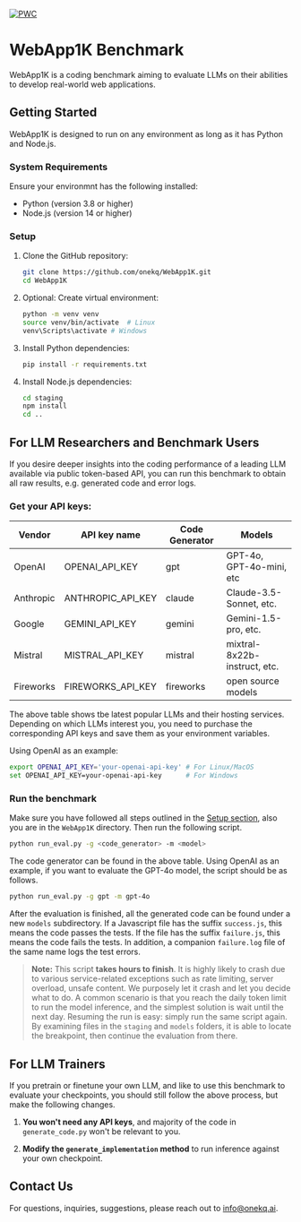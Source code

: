 [![PWC](https://img.shields.io/endpoint.svg?url=https://paperswithcode.com/badge/insights-from-benchmarking-frontier-language/code-generation-on-webapp1k-react)](https://paperswithcode.com/sota/code-generation-on-webapp1k-react?p=insights-from-benchmarking-frontier-language)
# WebApp1K Benchmark

WebApp1K is a coding benchmark aiming to evaluate LLMs on their abilities to develop real-world web applications.

## Getting Started
WebApp1K is designed to run on any environment as long as it has Python and Node.js.

### System Requirements
Ensure your environmnt has the following installed:
- Python (version 3.8 or higher)
- Node.js (version 14 or higher)

### Setup
1. Clone the GitHub repository:
   ```bash
   git clone https://github.com/onekq/WebApp1K.git
   cd WebApp1K
   ```
2. Optional: Create virtual environment:
   ```bash
   python -m venv venv
   source venv/bin/activate  # Linux
   venv\Scripts\activate # Windows
   ```
3. Install Python dependencies:
   ```bash
   pip install -r requirements.txt
   ```
4. Install Node.js dependencies:
   ```bash
   cd staging
   npm install
   cd ..
   ```
## For LLM Researchers and Benchmark Users
If you desire deeper insights into the coding performance of a leading LLM available via public token-based API, you can run this benchmark to obtain all raw results, e.g. generated code and error logs.

### Get your API keys:
| Vendor    | API key name      | Code Generator | Models                       |
|-----------|-------------------|----------------|------------------------------|
| OpenAI    | OPENAI_API_KEY    | gpt            | GPT-4o, GPT-4o-mini, etc     |
| Anthropic | ANTHROPIC_API_KEY | claude         | Claude-3.5-Sonnet, etc.      |
| Google    | GEMINI_API_KEY    | gemini         | Gemini-1.5-pro, etc.         |
| Mistral   | MISTRAL_API_KEY   | mistral        | mixtral-8x22b-instruct, etc. |
| Fireworks | FIREWORKS_API_KEY | fireworks      | open source models           |

The above table shows tbe latest popular LLMs and their hosting services. Depending on which LLMs interest you, you need to purchase the corresponding API keys and save them as your environment variables.

Using OpenAI as an example:
```bash
export OPENAI_API_KEY='your-openai-api-key' # For Linux/MacOS
set OPENAI_API_KEY=your-openai-api-key      # For Windows
```
### Run the benchmark
Make sure you have followed all steps outlined in the [Setup section](#setup), also you are in the `WebApp1K` directory. Then run the following script.
   ```bash
   python run_eval.py -g <code_generator> -m <model>
   ```
The code generator can be found in the above table. Using OpenAI as an example, if you want to evaluate the GPT-4o model, the script should be as follows.
   ```bash
   python run_eval.py -g gpt -m gpt-4o
   ```
After the evaluation is finished, all the generated code can be found under a new `models` subdirectory. If a Javascript file has the suffix `success.js`, this means the code passes the tests. If the file has the suffix `failure.js`, this means the code fails the tests. In addition, a companion `failure.log` file of the same name logs the test errors.

> **Note:** This script **takes hours to finish**. It is highly likely to crash due to various service-related exceptions
such as rate limiting, server overload, unsafe content. We purposely let it crash and let you decide what to do. A common scenario is that you reach the daily token limit to run the model inference, and the simplest solution is wait until the next day. Resuming the run is easy: simply run the same script again. By examining files in the `staging` and `models` folders, it is able to locate the breakpoint, then continue the evaluation from there.

## For LLM Trainers
If you pretrain or finetune your own LLM, and like to use this benchmark to evaluate your checkpoints, you should still follow the above process, but make the following changes.

1. **You won't need any API keys**, and majority of the code in `generate_code.py` won't be relevant to you.

2. **Modify the `generate_implementation` method** to run inference against your own checkpoint.

## Contact Us
For questions, inquiries, suggestions, please reach out to info@onekq.ai.
